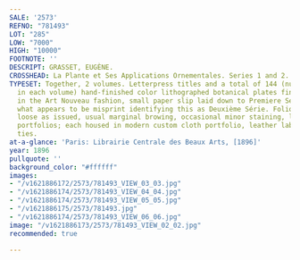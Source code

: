 ```yaml
---
SALE: '2573'
REFNO: "781493"
LOT: "285"
LOW: "7000"
HIGH: "10000"
FOOTNOTE: ''
DESCRIPT: GRASSET, EUGÈNE.
CROSSHEAD: La Plante et Ses Applications Ornementales. Series 1 and 2.
TYPESET: Together, 2 volumes. Letterpress titles and a total of 144 (numbered 1-72
  in each volume) hand-finished color lithographed botanical plates finely stylized
  in the Art Nouveau fashion, small paper slip laid down to Premiere Série title obscuring
  what appears to be misprint identifying this as Deuxième Série. Folio, 18x13 inches,
  loose as issued, usual marginal browing, occasional minor staining, lacking original
  portfolios; each housed in modern custom cloth portfolio, leather label gilt, silk
  ties.
at-a-glance: 'Paris: Librairie Centrale des Beaux Arts, [1896]'
year: 1896
pullquote: ''
background_color: "#ffffff"
images:
- "/v1621886172/2573/781493_VIEW_03_03.jpg"
- "/v1621886174/2573/781493_VIEW_04_04.jpg"
- "/v1621886174/2573/781493_VIEW_05_05.jpg"
- "/v1621886175/2573/781493.jpg"
- "/v1621886174/2573/781493_VIEW_06_06.jpg"
image: "/v1621886173/2573/781493_VIEW_02_02.jpg"
recommended: true

---
```

